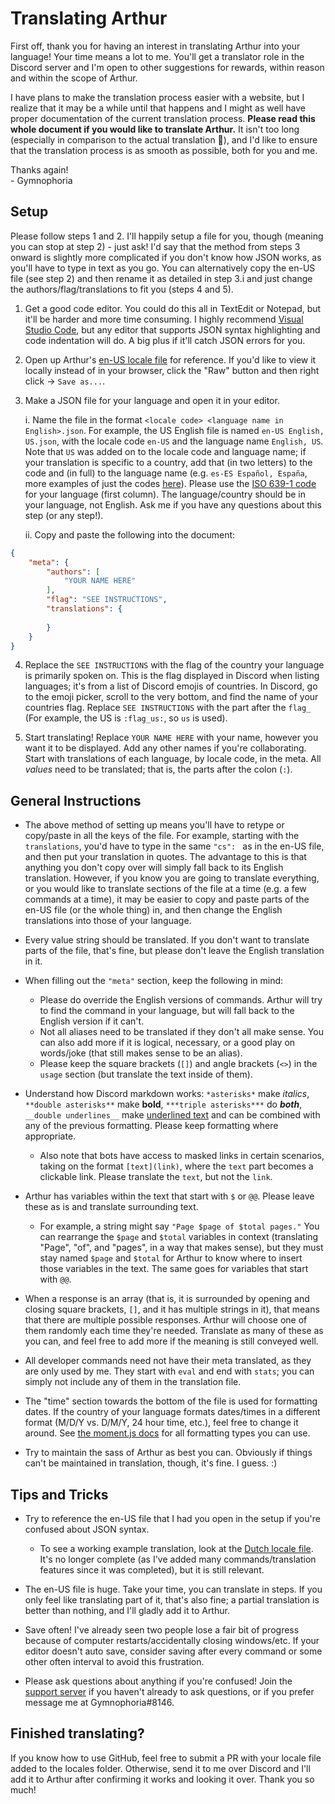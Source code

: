 # Translating Arthur

First off, thank you for having an interest in translating Arthur into your language! Your time means a lot to me. You'll get a translator role in the Discord server and I'm open to other suggestions for rewards, within reason and within the scope of Arthur.

I have plans to make the translation process easier with a website, but I realize that it may be a while until that happens and I might as well have proper documentation of the current translation process. **Please read this whole document if you would like to translate Arthur.** It isn't too long (especially in comparison to the actual translation :eyes:), and I'd like to ensure that the translation process is as smooth as possible, both for you and me.

Thanks again!  
 \- Gymnophoria

## Setup

Please follow steps 1 and 2. I'll happily setup a file for you, though (meaning you can stop at step 2) - just ask! I'd say that the method from steps 3 onward is slightly more complicated if you don't know how JSON works, as you'll have to type in text as you go. You can alternatively copy the en-US file (see step 2) and then rename it as detailed in step 3.i and just change the authors/flag/translations to fit you (steps 4 and 5).

1. Get a good code editor. You could do this all in TextEdit or Notepad, but it'll be harder and more time consuming. I highly recommend [Visual Studio Code](https://code.visualstudio.com/Download), but any editor that supports JSON syntax highlighting and code indentation will do. A big plus if it'll catch JSON errors for you.

2. Open up Arthur's [en-US locale file](https://github.com/Gymnophoria/Arthur/blob/master/locales/en-US%20English%2C%20US.json) for reference. If you'd like to view it locally instead of in your browser, click the "Raw" button and then right click -> `Save as...`.

3. Make a JSON file for your language and open it in your editor.

    i. Name the file in the format `<locale code> <language name in English>.json`. For example, the US English file is named `en-US English, US.json`, with the locale code `en-US` and the language name `English, US`. Note that `US` was added on to the locale code and language name; if your translation is specific to a country, add that (in two letters) to the code and (in full) to the language name (e.g. `es-ES Español, España`, more examples of just the codes [here](https://www.ge.com/digital/documentation/predix-services/c_custom_locale_support.html)). Please use the [ISO 639-1 code](https://en.wikipedia.org/wiki/List_of_ISO_639-1_codes) for your language (first column). The language/country should be in your language, not English. Ask me if you have any questions about this step (or any step!).
    
    ii. Copy and paste the following into the document:
```JSON
{
	"meta": {
		"authors": [
			"YOUR NAME HERE"
		],
		"flag": "SEE INSTRUCTIONS",
		"translations": {
		
		}
	}
}
```

4. Replace the `SEE INSTRUCTIONS` with the flag of the country your language is primarily spoken on. This is the flag displayed in Discord when listing languages; it's from a list of Discord emojis of countries. In Discord, go to the emoji picker, scroll to the very bottom, and find the name of your countries flag. Replace `SEE INSTRUCTIONS` with the part after the `flag_` (For example, the US is `:flag_us:`, so `us` is used).

5. Start translating! Replace `YOUR NAME HERE` with your name, however you want it to be displayed. Add any other names if you're collaborating. Start with translations of each language, by locale code, in the meta. All *values* need to be translated; that is, the parts after the colon (`:`).

## General Instructions

 - The above method of setting up means you'll have to retype or copy/paste in all the keys of the file. For example, starting with the `translations`, you'd have to type in the same `"cs": ` as in the en-US file, and then put your translation in quotes. The advantage to this is that anything you don't copy over will simply fall back to its English translation. However, if you know you are going to translate everything, or you would like to translate sections of the file at a time (e.g. a few commands at a time), it may be easier to copy and paste parts of the en-US file (or the whole thing) in, and then change the English translations into those of your language.

- Every value string should be translated. If you don't want to translate parts of the file, that's fine, but please don't leave the English translation in it.

- When filling out the `"meta"` section, keep the following in mind:
   - Please do override the English versions of commands. Arthur will try to find the command in your language, but will fall back to the English version if it can't.
   - Not all aliases need to be translated if they don't all make sense. You can also add more if it is logical, necessary, or a good play on words/joke (that still makes sense to be an alias). 
   - Please keep the square brackets (`[]`) and angle brackets (`<>`) in the `usage` section (but translate the text inside of them).

- Understand how Discord markdown works: `*asterisks*` make *italics*, `**double asterisks**` make **bold**, `***triple asterisks***` do ***both***, `__double underlines__` make <ins>underlined text</ins> and can be combined with any of the previous formatting. Please keep formatting where appropriate.
   - Also note that bots have access to masked links in certain scenarios, taking on the format `[text](link)`, where the `text` part becomes a clickable link. Please translate the `text`, but not the `link`.

- Arthur has variables within the text that start with `$` or `@@`. Please leave these as is and translate surrounding text.
   - For example, a string might say `"Page $page of $total pages."` You can rearrange the `$page` and `$total` variables in context (translating "Page", "of", and "pages", in a way that makes sense), but they must stay named `$page` and `$total` for Arthur to know where to insert those variables in the text. The same goes for variables that start with `@@`.

- When a response is an array (that is, it is surrounded by opening and closing square brackets, `[]`, and it has multiple strings in it), that means that there are multiple possible responses. Arthur will choose one of them randomly each time they're needed. Translate as many of these as you can, and feel free to add more if the meaning is still conveyed well.

- All developer commands need not have their meta translated, as they are only used by me. They start with `eval` and end with `stats`; you can simply not include any of them in the translation file.

- The "time" section towards the bottom of the file is used for formatting dates. If the country of your language formats dates/times in a different format (M/D/Y vs. D/M/Y, 24 hour time, etc.), feel free to change it around. See [the moment.js docs](https://momentjs.com/docs/#/displaying/) for all formatting types you can use.

- Try to maintain the sass of Arthur as best you can. Obviously if things can't be maintained in translation, though, it's fine. I guess. :)

## Tips and Tricks

 - Try to reference the en-US file that I had you open in the setup if you're confused about JSON syntax.
   - To see a working example translation, look at the [Dutch locale file](https://github.com/Gymnophoria/Arthur/blob/master/locales/nl%20Nederlands.json). It's no longer complete (as I've added many commands/translation features since it was completed), but it is still relevant.

- The en-US file is huge. Take your time, you can translate in steps. If you only feel like translating part of it, that's also fine; a partial translation is better than nothing, and I'll gladly add it to Arthur.

- Save often! I've already seen two people lose a fair bit of progress because of computer restarts/accidentally closing windows/etc. If your editor doesn't auto save, consider saving after every command or some other often interval to avoid this frustration.

- Please ask questions about anything if you're confused! Join the [support server](https://discord.gg/2SDdyF7) if you haven't already to ask questions, or if you prefer message me at Gymnophoria#8146.
 
 ## Finished translating?
 
 If you know how to use GitHub, feel free to submit a PR with your locale file added to the locales folder. Otherwise, send it to me over Discord and I'll add it to Arthur after confirming it works and looking it over. Thank you so much!
